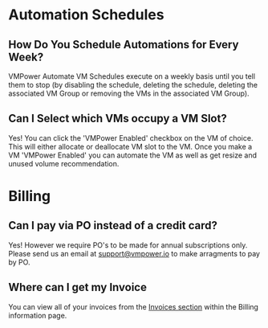 # Automation Schedules

## How Do You Schedule Automations for Every Week?

VMPower Automate VM Schedules execute on a weekly basis until you tell them to stop (by disabling the schedule, deleting the schedule, deleting the associated VM Group or removing the VMs in the associated VM Group).

## Can I Select which VMs occupy a VM Slot?

Yes! You can click the 'VMPower Enabled' checkbox on the VM of choice. This will either allocate or deallocate VM slot to the VM. Once you make a VM 'VMPower Enabled' you can automate the VM as well as get resize and unused volume recommendation.

# Billing

## Can I pay via PO instead of a credit card?

Yes! However we require PO's to be made for annual subscriptions only. Please send us an email at support@vmpower.io to make arragments to pay by PO.

## Where can I get my Invoice

You can view all of your invoices from the [Invoices section](https://app.vmpower.io/dashboard/account-details/billing/invoices) within the Billing information page.
